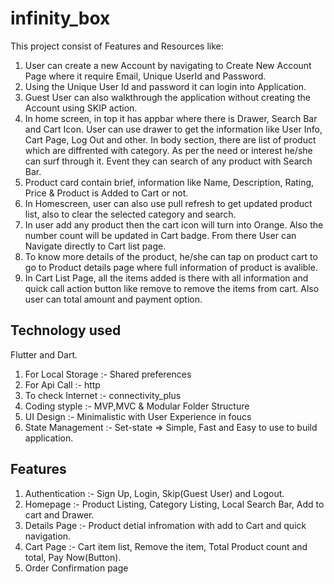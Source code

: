 # infinity_box

This project consist of Features and Resources like:

1. User can create a new Account by navigating to Create New Account Page where it require Email, Unique UserId and Password.
2. Using the Unique User Id and password it can login into Application.
3. Guest User can also walkthrough the application without creating the Account using SKIP action.
4. In home screen, in top it has appbar where there is Drawer, Search Bar and Cart Icon. User can use drawer to get the information like User Info, Cart Page, Log Out and other. In body section, there are list of product which are diffrented with category. As per the need or interest he/she can surf through it. Event they can search of any product with Search Bar.
5. Product card contain brief, information like Name, Description, Rating, Price & Product is Added to Cart or not. 
6. In Homescreen, user can also use pull refresh to get updated product list, also to clear the selected category and search.
7. In user add any product then the cart icon will turn into Orange. Also the number count will be updated in Cart badge. From there User can Navigate directly to Cart list page.
8. To know more details of the product, he/she can tap on product cart to go to Product details page where full information of product is avalible.
9. In Cart List Page, all the items added is there with all information and quick call action button like remove to remove the items from cart. Also user can total amount and payment option.

## Technology used 
Flutter and Dart.

1. For Local Storage :- Shared preferences
2. For Api Call      :- http 
3. To check Internet :- connectivity_plus
4. Coding styple     :- MVP,MVC & Modular Folder Structure
5. UI Design         :- Minimalistic with User Experience in foucs 
6. State Management  :- Set-state => Simple, Fast and Easy to use to build application.

## Features
1. Authentication :- Sign Up, Login, Skip(Guest User) and Logout.
2. Homepage :- Product Listing, Category Listing, Local Search Bar, Add to cart and Drawer.
3. Details Page :- Product detial infromation with add to Cart and quick navigation.
4. Cart Page :- Cart item list, Remove the item, Total Product count and total, Pay Now(Button).
5. Order Confirmation page 









